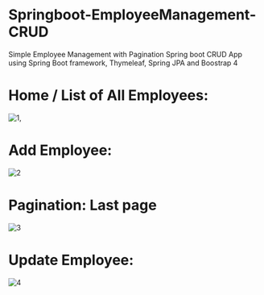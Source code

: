 # Springboot-EmployeeManagement-CRUD     
Simple Employee Management with Pagination Spring boot CRUD App using Spring Boot framework, Thymeleaf, Spring JPA and Boostrap 4       

# Home / List of All Employees:
![1](https://user-images.githubusercontent.com/91146041/204871017-4c78cfd7-789d-4468-bdbd-90e000be69bc.png),

# Add Employee:
![2](https://user-images.githubusercontent.com/91146041/204871029-18eb15a4-ed18-4427-80f1-5e427a36984e.png)

# Pagination: Last page
![3](https://user-images.githubusercontent.com/91146041/204871031-846466bb-a1e3-42ca-bf46-4b2892b52aa4.png)

# Update Employee:
![4](https://user-images.githubusercontent.com/91146041/204871198-205f7bfb-1c7b-4e2c-aa7b-2c23fb6af966.png)
